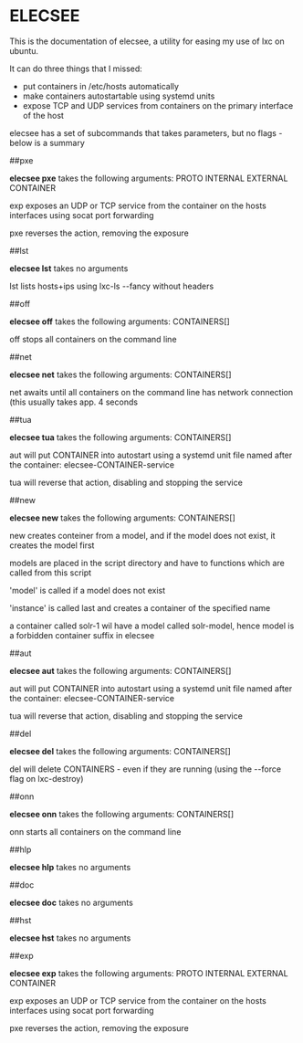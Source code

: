 # ELECSEE

This is the documentation of elecsee, a utility for easing my use of lxc on ubuntu.

It can do three things that I missed:

* put containers in /etc/hosts automatically
* make containers autostartable using systemd units
* expose TCP and UDP services from containers on the primary interface of the host

elecsee has a set of subcommands that takes parameters, but no flags - below is a summary

##pxe

**elecsee pxe** takes the following arguments: PROTO INTERNAL EXTERNAL CONTAINER


exp exposes an UDP or TCP service from the container on the hosts interfaces using socat port forwarding

pxe reverses the action, removing the exposure

##lst

**elecsee lst** takes no arguments


lst lists hosts+ips using lxc-ls --fancy without headers 

##off

**elecsee off** takes the following arguments: CONTAINERS[]


off stops all containers on the command line

##net

**elecsee net** takes the following arguments: CONTAINERS[]


net awaits until all containers on the command line has network connection (this usually takes app. 4 seconds

##tua

**elecsee tua** takes the following arguments: CONTAINERS[]


aut will put CONTAINER into autostart using a systemd unit file named after the container: elecsee-CONTAINER-service

tua will reverse that action, disabling and stopping the service

##new

**elecsee new** takes the following arguments: CONTAINERS[]


new creates conteiner from a model, and if the model does not exist, it creates the model first 

models are placed in the script directory and have to functions which are called from this script

'model' is called if a model does not exist

'instance' is called last and creates a container of the specified name



a container called solr-1 wil have a model called solr-model, hence model is a forbidden container suffix in elecsee

##aut

**elecsee aut** takes the following arguments: CONTAINERS[]


aut will put CONTAINER into autostart using a systemd unit file named after the container: elecsee-CONTAINER-service

tua will reverse that action, disabling and stopping the service

##del

**elecsee del** takes the following arguments: CONTAINERS[]


del will delete  CONTAINERS - even if they are running (using the --force flag on lxc-destroy)

##onn

**elecsee onn** takes the following arguments: CONTAINERS[]


onn starts all containers on the command line

##hlp

**elecsee hlp** takes no arguments


##doc

**elecsee doc** takes no arguments


##hst

**elecsee hst** takes no arguments




##exp

**elecsee exp** takes the following arguments: PROTO INTERNAL EXTERNAL CONTAINER


exp exposes an UDP or TCP service from the container on the hosts interfaces using socat port forwarding

pxe reverses the action, removing the exposure
